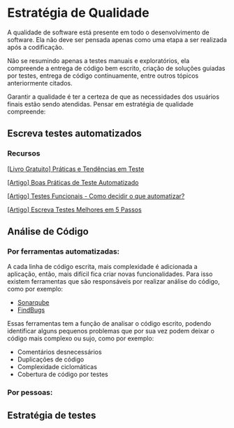 # Estratégia de Qualidade

A qualidade de software está presente em todo o desenvolvimento de software.
Ela não deve ser pensada apenas como uma etapa a ser realizada após a
codificação.

Não se resumindo apenas a testes manuais e exploratórios, ela compreende a
entrega de código bem escrito, criação de soluções guiadas por testes, entrega
de código continuamente, entre outros tópicos anteriormente citados.

Garantir a qualidade é ter a certeza de que as necessidades dos usuários finais
estão sendo atendidas. Pensar em estratégia de qualidade compreende:

<!-- toc -->

## Escreva testes automatizados

### Recursos

[[Livro Gratuito] Práticas e Tendências em Teste](https://info.thoughtworks.com/praticas-e-tendencias-em-teste-ebook.html)

[[Artigo] Boas Práticas de Teste Automatizado](http://www.bugbang.com.br/agile-brazil-2012-boas-praticas-de-teste-automatizado/)

[[Artigo] Testes Funcionais - Como decidir o que automatizar?](https://www.thoughtworks.com/pt/insights/blog/functional-tests-how-decide-what-automate)

[[Artigo] Escreva Testes Melhores em 5 Passos](https://www.thoughtworks.com/pt/insights/blog/write-better-tests-5-steps)

## Análise  de Código

### Por ferramentas automatizadas:

A cada linha de código escrita, mais complexidade é adicionada a aplicação, então, mais difícil fica criar novas funcionalidades. Para isso existem ferramentas que são responsáveis por realizar análise do código, como por exemplo:

 - [Sonarqube](http://www.sonarqube.org/)
 - [FindBugs](http://findbugs.sourceforge.net/)

Essas ferramentas tem a função de analisar o código escrito, podendo identificar alguns pequenos problemas que por sua vez podem deixar o código mais complexo ou sujo, como por exemplo:

 - Comentários desnecessários
 - Duplicações de código
 - Complexidade ciclomáticas
 - Cobertura de código por testes

### Por pessoas:
<!-- falar de praticas de PR  -->




















## Estratégia de testes
